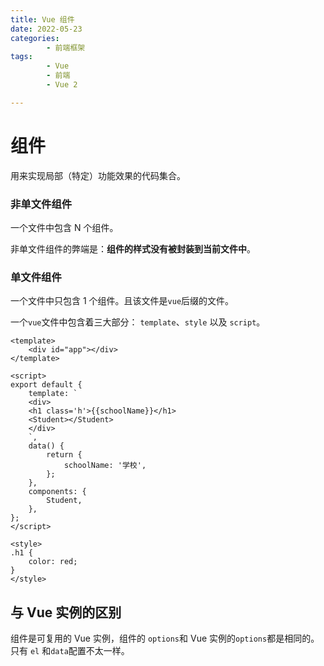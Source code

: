 ```yaml
---
title: Vue 组件
date: 2022-05-23
categories:
        - 前端框架
tags:
        - Vue
        - 前端
        - Vue 2

---
```


# 组件

用来实现局部（特定）功能效果的代码集合。

### 非单文件组件

一个文件中包含 N 个组件。

非单文件组件的弊端是：**组件的样式没有被封装到当前文件中**。

### 单文件组件

一个文件中只包含 1 个组件。且该文件是`vue`后缀的文件。

一个`vue`文件中包含着三大部分： `template`、`style` 以及 `script`。

```vue
<template>
	<div id="app"></div>
</template>

<script>
export default {
	template: `
    <div>
    <h1 class='h'>{{schoolName}}</h1>
    <Student></Student>
    </div>
    `,
	data() {
		return {
			schoolName: '学校',
		};
	},
	components: {
		Student,
	},
};
</script>

<style>
.h1 {
	color: red;
}
</style>
```

## 与 Vue 实例的区别

组件是可复用的 Vue 实例，组件的 `options`和 Vue 实例的`options`都是相同的。只有 `el` 和`data`配置不太一样。
